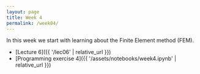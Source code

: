 ```yaml
---
layout: page
title: Week 4
permalink: /week04/
---
```


In this week we start with learning about the Finite Element method (FEM). 

* [Lecture 6]({{ '/lec06' | relative_url }})
* [Programming exercise 4]({{ '/assets/notebooks/week4.ipynb' | relative_url }})

